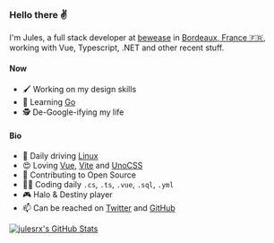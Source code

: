 ### Hello there :v:

I'm Jules, a full stack developer at [bewease](https://bewease.fr) in [Bordeaux, France 🇫🇷](https://www.openstreetmap.org/node/1691675873), working with Vue, Typescript, .NET and other recent stuff.

#### Now

- 🖌 Working on my design skills
- 🚀 Learning [Go](https://go.dev)
- 🕵 De-Google-ifying my life

#### Bio

- 🐧 Daily driving [Linux](https://pop.system76.com)
- 😍 Loving [Vue](https://vuejs.org), [Vite](https://vitejs.dev) and [UnoCSS](https://github.com/unocss/unocss)
- 🌱 Contributing to Open Source
- 👨‍💻 Coding daily `.cs`, `.ts`, `.vue`, `.sql`, `.yml`
- 🎮 Halo & Destiny player
- 📫 Can be reached on [Twitter](https://twitter.com/julesrafx) and [GitHub](https://github.com/julesrx)

[![julesrx's GitHub Stats](https://github-readme-stats.vercel.app/api?username=julesrx&hide=stars&count_private=true&show_icons=true&text_color=F0F6FC&title_color=2ecc71&icon_color=2ecc71&bg_color=0d1117&border_color=30363d)](https://github.com/julesrx)
